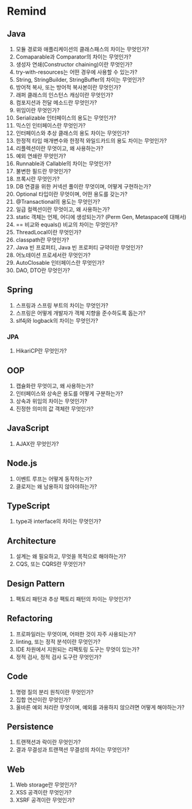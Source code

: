# Remind

## Java
1. 모듈 경로와 애플리케이션의 클래스패스의 차이는 무엇인가?
2. Comaparable과 Comparator의 차이는 무엇인가?
3. 생성자 연쇄(Constructor chaining)이란 무엇인가?
4. try-with-resources는 어떤 경우에 사용할 수 있는가?
5. String, StringBuilder, StringBuffer의 차이는 무엇인가?
6. 방어적 복사, 또는 방어적 복사본이란 무엇인가?
7. 래퍼 클래스의 인스턴스 캐싱이란 무엇인가?
8. 컴포지션과 전달 메소드란 무엇인가?
9. 위임이란 무엇인가?
10. Serializable 인터페이스의 용도는 무엇인가?
11. 믹스인 인터페이스란 무엇인가?
12. 인터페이스와 추상 클래스의 용도 차이는 무엇인가?
13. 한정적 타입 매개변수와 한정적 와일드카드의 용도 차이는 무엇인가?
14. 리플렉션이란 무엇이고, 왜 사용하는가?
15. 예외 연쇄란 무엇인가?
16. Runnable과 Callable의 차이는 무엇인가?
17. 불변한 필드란 무엇인가?
18. 프록시란 무엇인가?
19. DB 연결을 위한 커넥션 풀이란 무엇이며, 어떻게 구현하는가?
20. Optional 타입이란 무엇이며, 어떤 용도를 갖는가?
21. @Transactional의 용도는 무엇인가?
22. 일급 컬렉션이란 무엇이고, 왜 사용하는가?
23. static 객체는 언제, 어디에 생성되는가? (Perm Gen, Metaspace에 대해서)
24. == 비교와 equals() 비교의 차이는 무엇인가?
25. ThreadLocal이란 무엇인가?
26. classpath란 무엇인가?
27. Java 빈 프로퍼티, Java 빈 프로퍼티 규약이란 무엇인가?
28. 어노테이션 프로세서란 무엇인가?
29. AutoClosable 인터페이스란 무엇인가? 
30. DAO, DTO란 무엇인가?

## Spring
1. 스프링과 스프링 부트의 차이는 무엇인가?
2. 스프링은 어떻게 개발자가 객체 지향을 준수하도록 돕는가?
3. slf4j와 logback의 차이는 무엇인가?

### JPA
1. HikariCP란 무엇인가?

## OOP
1. 캡슐화란 무엇이고, 왜 사용하는가?
2. 인터페이스와 상속은 용도를 어떻게 구분하는가?
3. 상속과 위임의 차이는 무엇인가?
4. 진정한 의미의 값 객체란 무엇인가?

## JavaScript
1. AJAX란 무엇인가?

## Node.js
1. 이벤트 루프는 어떻게 동작하는가?
2. 클로저는 왜 남용하지 않아야하는가?

## TypeScript
1. type과 interface의 차이는 무엇인가?

## Architecture
1. 설계는 왜 필요하고, 무엇을 목적으로 해야하는가?
2. CQS, 또는 CQRS란 무엇인가?

## Design Pattern
1. 팩토리 패턴과 추상 팩토리 패턴의 차이는 무엇인가?

## Refactoring
1. 프로파일러는 무엇이며, 어떠한 것이 자주 사용되는가?
2. linting, 또는 정적 분석이란 무엇인가?
3. IDE 차원에서 지원되는 리팩토링 도구는 무엇이 있는가?
4. 정적 검사, 정적 검사 도구란 무엇인가?

## Code
1. 명령 질의 분리 원칙이란 무엇인가?
2. 집합 연산이란 무엇인가?
3. 올바른 예외 처리란 무엇이며, 예외를 과용하지 않으려면 어떻게 해야하는가?

## Persistence
1. 트랜잭션과 락이란 무엇인가?
2. 결과 무결성과 트랜잭션 무결성의 차이는 무엇인가?

## Web
1. Web storage란 무엇인가?
2. XSS 공격이란 무엇인가?
3. XSRF 공격이란 무엇인가?